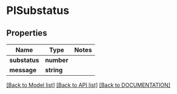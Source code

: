 # PISubstatus

## Properties
Name | Type | Notes
------------ | ------------- | -------------
**substatus** | **number**
**message** | **string**

[[Back to Model list]](../../DOCUMENTATION.md#documentation-for-models) [[Back to API list]](../../DOCUMENTATION.md#documentation-for-api-endpoints) [[Back to DOCUMENTATION]](../../DOCUMENTATION.md)
